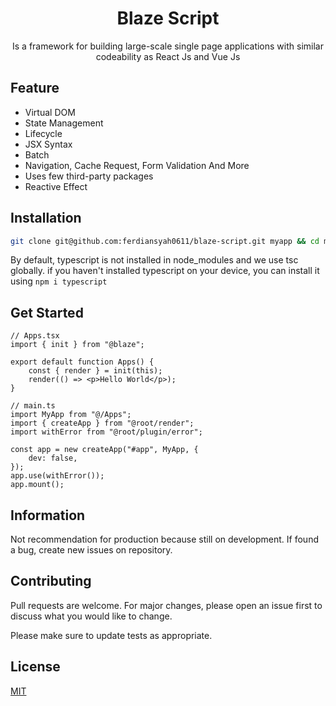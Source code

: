 <div align="center">
    <h1>Blaze Script</h1>
    <p>Is a framework for building large-scale single page applications with similar codeability as React Js and Vue Js</p>
</div>

## Feature

-   Virtual DOM
-   State Management
-   Lifecycle
-   JSX Syntax
-   Batch
-   Navigation, Cache Request, Form Validation And More
-   Uses few third-party packages
-   Reactive Effect

## Installation

```bash
git clone git@github.com:ferdiansyah0611/blaze-script.git myapp && cd myapp && npm i
```

By default, typescript is not installed in node_modules and we use tsc globally. if you haven't installed typescript on your device, you can install it using `npm i typescript`

## Get Started

```tsx
// Apps.tsx
import { init } from "@blaze";

export default function Apps() {
    const { render } = init(this);
    render(() => <p>Hello World</p>);
}
```

```tsx
// main.ts
import MyApp from "@/Apps";
import { createApp } from "@root/render";
import withError from "@root/plugin/error";

const app = new createApp("#app", MyApp, {
    dev: false,
});
app.use(withError());
app.mount();
```

## Information

Not recommendation for production because still on development. If found a bug, create new issues on repository.

## Contributing

Pull requests are welcome. For major changes, please open an issue first to discuss what you would like to change.

Please make sure to update tests as appropriate.

## License

[MIT](https://choosealicense.com/licenses/mit/)
